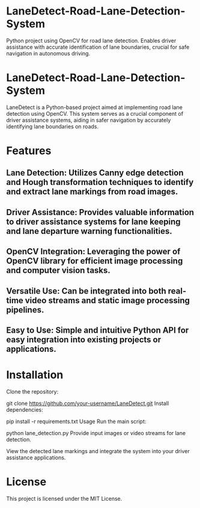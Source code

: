 # LaneDetect-Road-Lane-Detection-System
Python project using OpenCV for road lane detection. Enables driver assistance with accurate identification of lane boundaries, crucial for safe navigation in autonomous driving.

# LaneDetect-Road-Lane-Detection-System
LaneDetect is a Python-based project aimed at implementing road lane detection using OpenCV. This system serves as a crucial component of driver assistance systems, aiding in safer navigation by accurately identifying lane boundaries on roads.

# Features
## Lane Detection: Utilizes Canny edge detection and Hough transformation techniques to identify and extract lane markings from road images.
## Driver Assistance: Provides valuable information to driver assistance systems for lane keeping and lane departure warning functionalities.
## OpenCV Integration: Leveraging the power of OpenCV library for efficient image processing and computer vision tasks.
## Versatile Use: Can be integrated into both real-time video streams and static image processing pipelines.
## Easy to Use: Simple and intuitive Python API for easy integration into existing projects or applications.

# Installation
Clone the repository:

git clone https://github.com/your-username/LaneDetect.git
Install dependencies:

pip install -r requirements.txt
Usage
Run the main script:

python lane_detection.py
Provide input images or video streams for lane detection.

View the detected lane markings and integrate the system into your driver assistance applications.


# License
This project is licensed under the MIT License.

